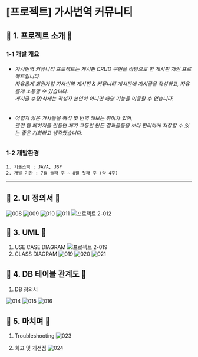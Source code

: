 
# [프로젝트] 가사번역 커뮤니티

## 📌 1. 프로젝트 소개 📌
### 1-1 개발 개요
+ ###### 가사번역 커뮤니티 프로젝트는 게시판 CRUD 구현을 바탕으로 한 게시판 개인 프로젝트입니다. <br/> 자유롭게 회원가입 가사번역 게시판 & 커뮤니티 게시판에 게시글을 작성하고, 자유롭게 소통할 수 있습니다.  <br>게시글 수정/삭제는 작성자 본인이 아니면 해당 기능을 이용할 수 없습니다.
  
  
+ ###### 어렵지 않은 가사들을 해석 및 번역 해보는 취미가 있어, <br>관련 웹 페이지를 만들면  제가 그동안 만든 결과물들을 보다 편리하게 저장할 수 있는 좋은 기회라고 생각했습니다.

### 1-2 개발환경

	1. 기술스택 : JAVA, JSP
	2. 개발 기간 : 7월 둘째 주 ~ 8월 첫째 주 (약 4주)
*****



## 📌 2. UI 정의서 📌
![008](https://user-images.githubusercontent.com/80212139/128287100-faf9a5e7-ee7b-4bc3-898a-7dba6c78d943.jpg)
![009](https://user-images.githubusercontent.com/80212139/128287117-283289bb-cf25-45a7-8ce7-cd1c38a718b8.jpg)
![010](https://user-images.githubusercontent.com/80212139/128287125-efcb1eeb-8ebf-4221-b9ae-273a72b75ee0.jpg)
![011](https://user-images.githubusercontent.com/80212139/128287128-a25b5848-18f4-401f-8aff-99b20b353115.jpg)
![프로젝트 2-012](https://user-images.githubusercontent.com/80212139/128791494-bb3757a2-f8e2-4fb2-9532-032b95b26fae.png)


## 📌 3. UML 📌
  1. USE CASE DIAGRAM
  ![프로젝트 2-019](https://user-images.githubusercontent.com/80212139/128287458-14c8b5b8-60db-4f85-b9dc-2e4014fc1c5c.png)
  2. CLASS DIAGRAM
![019](https://user-images.githubusercontent.com/80212139/128791612-b419b1d0-0879-4454-8e9d-7431d65953cf.png)
![020](https://user-images.githubusercontent.com/80212139/128791616-7ef4bf63-7d91-4d51-8b7d-43dd8f9901c9.png)
![021](https://user-images.githubusercontent.com/80212139/128791617-6d960321-fb05-44ad-870b-5d242d7bbb92.png)

## 📌 4. DB 테이블 관계도 📌

1. DB 정의서

![014](https://user-images.githubusercontent.com/80212139/128791709-f0ba7571-8640-4309-817d-75240cac044e.png)
![015](https://user-images.githubusercontent.com/80212139/128791711-4e7a1b1f-9409-45f3-9570-b06687c61672.png)
![016](https://user-images.githubusercontent.com/80212139/128791714-9146cf25-372e-4c56-9352-8cf4770b9a3d.png)


## 📌 5. 마치며 📌

1. Troubleshooting
![023](https://user-images.githubusercontent.com/80212139/128791806-28a521cf-a125-4f6a-9a3b-614782ee4dae.png)

2. 회고 및 개선점
![024](https://user-images.githubusercontent.com/80212139/128791825-b565e7e5-98ac-4c32-83a3-a07b62a9b2b6.png)




